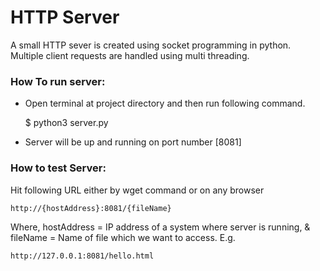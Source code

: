 # HTTP Server 
A small HTTP sever is created using socket programming in python.
Multiple client requests are handled using multi threading. 

### How To run server:
* Open terminal at project directory and then run following command.


    $ python3 server.py

* Server will be up and running on port number [8081]


### How to test Server:

Hit following URL either by wget command or on any browser

    http://{hostAddress}:8081/{fileName}
    
Where, hostAddress = IP address of a system where server is running, &
       fileName = Name of file which we want to access.
    E.g.
    
    http://127.0.0.1:8081/hello.html